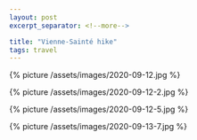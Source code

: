 ```yaml
---
layout: post
excerpt_separator: <!--more-->

title: "Vienne-Sainté hike"
tags: travel
---
```


{% picture /assets/images/2020-09-12.jpg %}

{% picture /assets/images/2020-09-12-2.jpg %}

{% picture /assets/images/2020-09-12-5.jpg %}

{% picture /assets/images/2020-09-13-7.jpg %}
<!--more-->